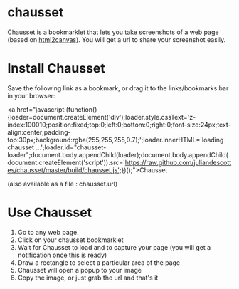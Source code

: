 chausset
========

Chausset is a bookmarklet that lets you take screenshots of a web page (based on [html2canvas](http://html2canvas.hertzen.com/)). You will get a url to share your screenshot easily.

Install Chausset
================

Save the following link as a bookmark, or drag it to the links/bookmarks bar in your browser:

<a href="javascript:(function(){loader=document.createElement('div');loader.style.cssText='z-index:100010;position:fixed;top:0;left:0;bottom:0;right:0;font-size:24px;text-align:center;padding-top:30px;background:rgba(255,255,255,0.7);';loader.innerHTML='loading chausset ...';loader.id="chausset-loader";document.body.appendChild(loader);document.body.appendChild(document.createElement('script')).src='https://raw.github.com/juliandescottes/chausset/master/build/chausset.js';})();">Chausset</a>

(also available as a file : chausset.url)

Use Chausset
============
1. Go to any web page.
2. Click on your chausset bookmarklet
3. Wait for Chausset to load and to capture your page (you will get a notification once this is ready)
4. Draw a rectangle to select a particular area of the page
5. Chausset will open a popup to your image
6. Copy the image, or just grab the url and that's it
